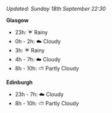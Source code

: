 *Updated: Sunday 18th September 22:30*

**Glasgow**

* 23h: :umbrella: Rainy
* 0h - 2h: :cloud: Cloudy
* 3h: :umbrella: Rainy
* 4h - 7h: :cloud: Cloudy
* 8h - 10h: :partly_sunny: Partly Cloudy

**Edinburgh**

* 23h - 7h: :cloud: Cloudy
* 8h - 10h: :partly_sunny: Partly Cloudy
